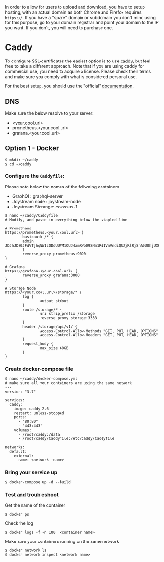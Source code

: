 
In order to allow for users to upload and download, you have to setup hosting, with an actual domain as both Chrome and Firefox requires `https://`. If you have a "spare" domain or subdomain you don't mind using for this purpose, go to your domain registrar and point your domain to the IP you want. If you don't, you will need to purchase one.

# Caddy
To configure SSL-certificates the easiest option is to use [caddy](https://caddyserver.com/), but feel free to take a different approach. Note that if you are using caddy for commercial use, you need to acquire a license. Please check their terms and make sure you comply with what is considered personal use.

For the best setup, you should use the "official" [documentation](https://caddyserver.com/docs/).

## DNS

Make sure the below resolve to your server:
- <your.cool.url>
- prometheus.<your.cool.url>
- grafana.<your.cool.url>

## Option 1 - Docker 

```
$ mkdir ~/caddy
$ cd ~/caddy

```

### Configure the `Caddyfile`:

Please note below the names of the follwoing containers
- GraphQl           : graphql-server
- Joystream node    : joystream-node
- Joystream Storange: colossus-1


```
$ nano ~/caddy/Caddyfile
# Modify, and paste in everything below the stapled line

# Prometheus
https://prometheus.<your.cool.url> {
        basicauth /* {
        admin JDJhJDE0JFdVTjhqWW1zODdUUVM1OUJ4amRWb09SNm1Rd1VmVndiQUJjRlRjSnA0U0hjUXQ0bXZIT0Ft
        }
        reverse_proxy prometheus:9090
}

# Grafana
https://grafana.<your.cool.url> {
        reverse_proxy grafana:3000
}

# Storage Node
https://<your.cool.url>/storage/* {
        log {
                output stdout
        }
        route /storage/* {
                uri strip_prefix /storage
                reverse_proxy storage:3333
        }
        header /storage/api/v1/ {
                Access-Control-Allow-Methods "GET, PUT, HEAD, OPTIONS"
                Access-Control-Allow-Headers "GET, PUT, HEAD, OPTIONS"
        }
        request_body {
                max_size 60GB
        }
}

```
### Create docker-compose file

```
$ nano ~/caddy/docker-compose.yml
# make sure all your containers are using the same network
---
version: "3.7"

services:
  caddy:
    image: caddy:2.6
    restart: unless-stopped
    ports:
      - "80:80"
      - "443:443"
    volumes:
      - /root/caddy:/data
      - /root/caddy/Caddyfile:/etc/caddy/Caddyfile

networks:
  default:
    external:
      name: <network -name>
```

### Bring your service up
```
$ docker-compose up -d --build
```


### Test and troubleshoot 

Get the name of the container
```
$ docker ps 
```

Check the log
```
$ docker logs -f -n 100  <container name>
```


Make sure your containers running on the same network
```
$ docker network ls
$ docker network inspect <network name>
```

